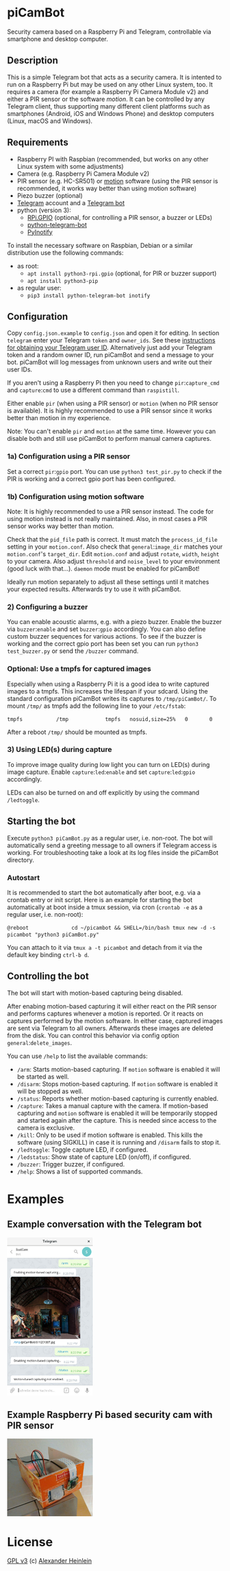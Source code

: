 # piCamBot
Security camera based on a Raspberry Pi and Telegram, controllable via smartphone and desktop computer.

## Description
This is a simple Telegram bot that acts as a security camera. It is intented to run on a Raspberry Pi but may be used on any other Linux system, too. It requires a camera (for example a Raspberry Pi Camera Module v2) and either a PIR sensor or the software *motion*. It can be controlled by any Telegram client, thus supporting many different client platforms such as smartphones (Android, iOS and Windows Phone) and desktop computers (Linux, macOS and Windows).

## Requirements
- Raspberry PI with Raspbian (recommended, but works on any other Linux system with some adjustments)
- Camera (e.g. Raspberry Pi Camera Module v2)
- PIR sensor (e.g. HC-SR501) or [motion](http://lavrsen.dk/foswiki/bin/view/Motion/WebHome) software (using the PIR sensor is recommended, it works way better than using motion software)
- Piezo buzzer (optional)
- [Telegram](https://telegram.org/) account and a [Telegram bot](https://core.telegram.org/bots)
- python (version 3):
  - [RPi.GPIO](https://sourceforge.net/projects/raspberry-gpio-python/) (optional, for controlling a PIR sensor, a buzzer or LEDs)
  - [python-telegram-bot](https://github.com/python-telegram-bot/python-telegram-bot)
  - [PyInotify](https://github.com/dsoprea/PyInotify)

To install the necessary software on Raspbian, Debian or a similar distribution use the following commands:
- as root:
  - `apt install python3-rpi.gpio` (optional, for PIR or buzzer support)
  - `apt install python3-pip`
- as regular user:
  - `pip3 install python-telegram-bot inotify`
  
## Configuration
Copy `config.json.example` to `config.json` and open it for editing. In section `telegram` enter your Telegram `token` and `owner_ids`. See these [instructions for obtaining your Telegram user ID](https://stackoverflow.com/questions/31078710/how-to-obtain-telegram-chat-id-for-a-specific-user). Alternatively just add your Telegram token and a random owner ID, run piCamBot and send a message to your bot. piCamBot will log messages from unknown users and write out their user IDs.

If you aren't using a Raspberry Pi then you need to change `pir`:`capture_cmd` and `capture`:`cmd` to use a different command than `raspistill`.

Either enable `pir` (when using a PIR sensor) or `motion` (when no PIR sensor is available). It is highly recommended to use a PIR sensor since it works better than motion in my experience.

Note: You can't enable `pir` and `motion` at the same time. However you can disable both and still use piCamBot to perform manual camera captures.

### 1a) Configuration using a PIR sensor
Set a correct `pir`:`gpio` port. You can use `python3 test_pir.py` to check if the PIR is working and a correct gpio port has been configured.

### 1b) Configuration using motion software
Note: It is highly recommended to use a PIR sensor instead. The code for using motion instead is not really maintained. Also, in most cases a PIR sensor works way better than motion.

Check that the `pid_file` path is correct. It must match the `process_id_file` setting in your `motion.conf`. Also check that `general`:`image_dir` matches your `motion.conf`'s `target_dir`. Edit `motion.conf` and adjust `rotate`, `width`, `height` to your camera. Also adjust `threshold` and `noise_level` to your environment (good luck with that...). `daemon` mode must be enabled for piCamBot!

Ideally run motion separately to adjust all these settings until it matches your expected results. Afterwards try to use it with piCamBot.

### 2) Configuring a buzzer

You can enable acoustic alarms, e.g. with a piezo buzzer. Enable the buzzer via `buzzer`:`enable` and set `buzzer`:`gpio` accordingly. You can also define custom buzzer sequences for various actions. To see if the buzzer is working and the correct gpio port has been set you can run `python3 test_buzzer.py` or send the `/buzzer` command.

### Optional: Use a tmpfs for captured images
Especially when using a Raspberry Pi it is a good idea to write captured images to a tmpfs. This increases the lifespan if your sdcard. Using the standard configuration piCamBot writes its captures to `/tmp/piCamBot/`. To mount `/tmp/` as tmpfs add the following line to your `/etc/fstab`:
```
tmpfs           /tmp            tmpfs   nosuid,size=25%   0       0
```
After a reboot `/tmp/` should be mounted as tmpfs.

### 3) Using LED(s) during capture

To improve image quality during low light you can turn on LED(s) during image capture.  Enable `capture`:`led`:`enable` and set `capture`:`led`:`gpio` accordingly.

LEDs can also be turned on and off explicitly by using the command `/ledtoggle`.

## Starting the bot
Execute `python3 piCamBot.py` as a regular user, i.e. non-root. The bot will automatically send a greeting message to all owners if Telegram access is working. For troubleshooting take a look at its log files inside the piCamBot directory.

### Autostart
It is recommended to start the bot automatically after boot, e.g. via a crontab entry or init script. Here is an example for starting the bot automatically at boot inside a tmux session, via cron (`crontab -e` as a regular user, i.e. non-root):
```
@reboot              cd ~/picambot && SHELL=/bin/bash tmux new -d -s picambot "python3 piCamBot.py"
```
You can attach to it via `tmux a -t picambot` and detach from it via the default key binding `ctrl-b d`.

## Controlling the bot
The bot will start with motion-based capturing being disabled.

After enabing motion-based capturing it will either react on the PIR sensor and performs captures whenever a motion is reported. Or it reacts on captures performed by the motion software. In either case, captured images are sent via Telegram to all owners. Afterwards these images are deleted from the disk. You can control this behavior via config option `general`:`delete_images`.

You can use `/help` to list the available commands:
- `/arm`: Starts motion-based capturing. If `motion` software is enabled it will be started as well.
- `/disarm`: Stops motion-based capturing. If `motion` software is enabled it will be stopped as well.
- `/status`: Reports whether motion-based capturing is currently enabled.
- `/capture`: Takes a manual capture with the camera. If motion-based capturing and `motion` software is enabled it will be temporarily stopped and started again after the capture. This is needed since access to the camera is exclusive.
- `/kill`: Only to be used if motion software is enabled. This kills the software (using SIGKILL) in case it is running and `/disarm` fails to stop it.
- `/ledtoggle`: Toggle capture LED, if configured.
- `/ledstatus`: Show state of capture LED (on/off), if configured.
- `/buzzer`: Trigger buzzer, if configured.
- `/help`: Shows a list of supported commands.

# Examples

## Example conversation with the Telegram bot
<img src="images/conversation.jpg" width="200">

## Example Raspberry Pi based security cam with PIR sensor
<img src="images/cam.jpg" width="200">

# License
[GPL v3](http://www.gnu.org/licenses/gpl.html)
(c) [Alexander Heinlein](http://choerbaert.org)
